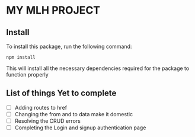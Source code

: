 # MY MLH PROJECT

## Install
To install this package, run the following command:

`npm install`

This will install all the necessary dependencies required for the package to function properly

## List of things Yet to complete
-[ ] Adding routes to href
-[ ] Changing the from and to data make it domestic
-[ ] Resolving the CRUD errors
-[ ] Completing the Login and signup authentication page
